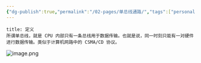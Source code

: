 ```yaml
---
{"dg-publish":true,"permalink":"/02-pages/单总线通路/","tags":["personal/blog","计算机组成原理/CPU"]}
---
```


```ad-info
title: 定义
所谓单总线，就是 CPU 内部只有一条总线用于数据传输。也就是说，同一时刻只能有一对硬件进行数据传输。类似于计算机网路中的 CSMA/CD 协议。
```

![image.png](https://yelanyanyu-img-bed.oss-cn-hangzhou.aliyuncs.com/img/blog/2024/11/20241122223535.png)
